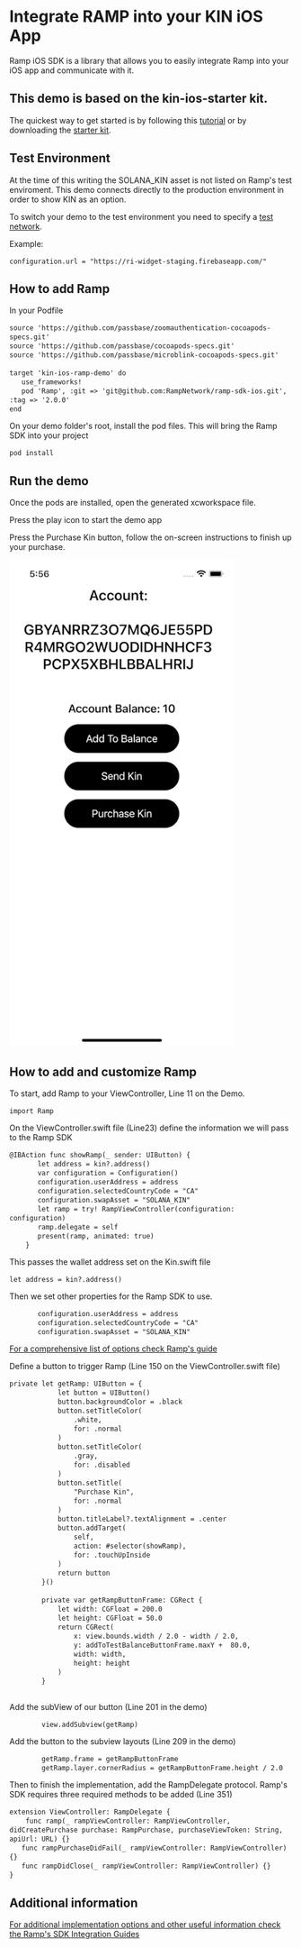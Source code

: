 # Integrate RAMP into your KIN iOS App

Ramp iOS SDK is a library that allows you to easily integrate Ramp into your iOS app and communicate with it.

## This demo is based on the kin-ios-starter kit.

The quickest way to get started is by following this [tutorial](https://kintegrate.dev/tutorials/getting-started-ios-sdk/) or by downloading the [starter kit](https://kintegrate.dev/starters/kin-ios-starter/).

## Test Environment

At the time of this writing the SOLANA_KIN asset is not listed on Ramp's test enviroment. This demo connects directly to the production environment in order to show KIN as an option.

To switch your demo to the test environment you need to specify a [test network](https://docs.ramp.network/testing-environments).

Example:

```
configuration.url = "https://ri-widget-staging.firebaseapp.com/"
```

## How to add Ramp

In your Podfile

```
source 'https://github.com/passbase/zoomauthentication-cocoapods-specs.git'
source 'https://github.com/passbase/cocoapods-specs.git'
source 'https://github.com/passbase/microblink-cocoapods-specs.git'

target 'kin-ios-ramp-demo' do
   use_frameworks!
   pod 'Ramp', :git => 'git@github.com:RampNetwork/ramp-sdk-ios.git', :tag => '2.0.0'
end
```

On your demo folder's root, install the pod files. This will bring the Ramp SDK into your project

```
pod install
```

## Run the demo

Once the pods are installed, open the generated xcworkspace file.

Press the play icon to start the demo app

Press the Purchase Kin button, follow the on-screen instructions to finish up your purchase.

<img src="/media/ramp.gif" width="400" />

## How to add and customize Ramp

To start, add Ramp to your ViewController, Line 11 on the Demo.
```
import Ramp
```

On the ViewController.swift file (Line23) define the information we will pass to the Ramp SDK

```
@IBAction func showRamp(_ sender: UIButton) {
       let address = kin?.address()
       var configuration = Configuration()
       configuration.userAddress = address
       configuration.selectedCountryCode = "CA"
       configuration.swapAsset = "SOLANA_KIN"
       let ramp = try! RampViewController(configuration: configuration)
       ramp.delegate = self
       present(ramp, animated: true)
    }
```

This passes the wallet address set on the Kin.swift file

```
let address = kin?.address()
```

Then we set other properties for the Ramp SDK to use. 

```
       configuration.userAddress = address
       configuration.selectedCountryCode = "CA"
       configuration.swapAsset = "SOLANA_KIN"
```

[For a comprehensive list of options check Ramp's guide](https://docs.ramp.network/mobile/ios-sdk/)

Define a button to trigger Ramp (Line 150 on the ViewController.swift file)

```
private let getRamp: UIButton = {
            let button = UIButton()
            button.backgroundColor = .black
            button.setTitleColor(
                .white,
                for: .normal
            )
            button.setTitleColor(
                .gray,
                for: .disabled
            )
            button.setTitle(
                "Purchase Kin",
                for: .normal
            )
            button.titleLabel?.textAlignment = .center
            button.addTarget(
                self,
                action: #selector(showRamp),
                for: .touchUpInside
            )
            return button
        }()
        
        private var getRampButtonFrame: CGRect {
            let width: CGFloat = 200.0
            let height: CGFloat = 50.0
            return CGRect(
                x: view.bounds.width / 2.0 - width / 2.0,
                y: addToTestBalanceButtonFrame.maxY +  80.0,
                width: width,
                height: height
            )
        }
    
```

Add the subView of our button (Line 201 in the demo)

```
        view.addSubview(getRamp)
```
Add the button to the subview layouts  (Line 209 in the demo)

```
        getRamp.frame = getRampButtonFrame
        getRamp.layer.cornerRadius = getRampButtonFrame.height / 2.0
```

Then to finish the implementation, add the RampDelegate protocol. Ramp's SDK requires three required methods to be added (Line 351)

```
extension ViewController: RampDelegate {
    func ramp(_ rampViewController: RampViewController, didCreatePurchase purchase: RampPurchase, purchaseViewToken: String, apiUrl: URL) {}
   func rampPurchaseDidFail(_ rampViewController: RampViewController) {}
   func rampDidClose(_ rampViewController: RampViewController) {}
}
```

## Additional information

[For additional implementation options and other useful information check the Ramp's SDK Integration Guides](https://docs.ramp.network/mobile/ios-sdk/)



